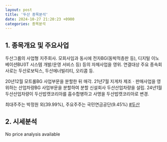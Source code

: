 ```yaml
---
layout: post
title: '두산 종목분석'
date: 2024-10-27 21:20:23 +0900
categories: 종목분석
---
```


## 1. 종목개요 및 주요사업

두산그룹의 사업형 지주회사. 모회사임과 동시에 전자BG(동박적층판 등), 디지털 이노베이션BU(IT 시스템 개발/운영 서비스 등) 등의 자체사업을 영위. 연결대상 주요 종속회사로는 두산로보틱스, 두산에너빌리티, 오리콤 등.

20년12월 모트롤BG 사업부문을 분할한 뒤 매각. 21년7월 지게차 제조ㆍ판매사업을 영위하는 산업차량BG 사업부문을 분할하여 분할 신설회사 두산산업차량을 설립. 24년1월 두산산업차량이 두산밥캣코리아를 흡수합병하고 사명을 두산밥캣코리아로 변경.

최대주주는 박정원 외(39.99%), 주요주주는 국민연금공단(9.45%)
[#두산](#)

## 2. 시세분석

No price analysis available
